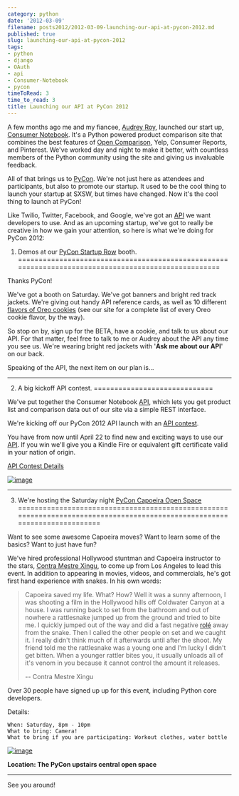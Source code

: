 ```yaml
---
category: python
date: '2012-03-09'
filename: posts2012/2012-03-09-launching-our-api-at-pycon-2012.md
published: true
slug: launching-our-api-at-pycon-2012
tags:
- python
- django
- OAuth
- api
- Consumer-Notebook
- pycon
timeToRead: 3
time_to_read: 3
title: Launching our API at PyCon 2012
---
```


A few months ago me and my fiancee, [Audrey Roy](http://audreymroy.com),
launched our start up, [Consumer Notebook](http://consumernotebook.com).
It's a Python powered product comparison site that combines the best
features of [Open Comparison](http://opencomparison.org), Yelp, Consumer
Reports, and Pinterest. We've worked day and night to make it better,
with countless members of the Python community using the site and giving
us invaluable feedback.

All of that brings us to [PyCon](http://us.pycon.org/2012/). We're not
just here as attendees and participants, but also to promote our
startup. It used to be the cool thing to launch your startup at SXSW,
but times have changed. Now it's the cool thing to launch at PyCon!

Like Twilio, Twitter, Facebook, and Google, we've got an
[API](http://api.consumernotebook.com) we want developers to use. And as
an upcoming startup, we've got to really be creative in how we gain
your attention, so here is what we're doing for PyCon 2012:

1. Demos at our [PyCon Startup Row](https://us.pycon.org/2012/community/openspaces/capoeira/) booth.
====================================================================================================

Thanks PyCon!

We've got a booth on Saturday. We've got banners and bright red track
jackets. We're giving out handy API reference cards, as well as 10
different [flavors of Oreo
cookies](http://consumernotebook.com/lists/audreyr/list-of-oreo-cookie-flavors/)
(see our site for a complete list of every Oreo cookie flavor, by the
way).

So stop on by, sign up for the BETA, have a cookie, and talk to us about
our API. For that matter, feel free to talk to me or Audrey about the
API any time you see us. We're wearing bright red jackets with '**Ask
me about our API**' on our back.

Speaking of the API, the next item on our plan is...

------------------------------------------------------------------------

2. A big kickoff API contest.
=============================

We've put together the Consumer Notebook
[API](http://api.consumernotebook.com), which lets you get product list
and comparison data out of our site via a simple REST interface.

We're kicking off our PyCon 2012 API launch with an [API
contest](http://developers.consumernotebook.com/contest.html).

You have from now until April 22 to find new and exciting ways to use
our [API](http://api.consumernotebook.com). If you win we'll give you a
Kindle Fire or equivalent gift certificate valid in your nation of
origin.

[API Contest
Details](http://developers.consumernotebook.com/contest.html)

[![image](http://farm8.staticflickr.com/7189/6821231296_d0670e84b7_m.jpg)](http://www.flickr.com/photos/pydanny/6821231296/sizes/m/in/photostream/)

------------------------------------------------------------------------

3. We're hosting the Saturday night [PyCon Capoeira Open Space](https://us.pycon.org/2012/community/openspaces/capoeira/)
==========================================================================================================================

Want to see some awesome Capoeira moves? Want to learn some of the
basics? Want to just have fun?

We've hired professional Hollywood stuntman and Capoeira instructor to
the stars, [Contra Mestre Xingu](http://valleycapoeira.com/?page_id=7),
to come up from Los Angeles to lead this event. In addition to appearing
in movies, videos, and commercials, he's got first hand experience with
snakes. In his own words:

> Capoeira saved my life. What? How? Well it was a sunny afternoon, I
> was shooting a film in the Hollywood hills off Coldwater Canyon at a
> house. I was running back to set from the bathroom and out of nowhere
> a rattlesnake jumped up from the ground and tried to bite me. I
> quickly jumped out of the way and did a fast negative
> [rolé](http://en.wikipedia.org/wiki/List_of_capoeira_techniques#Rol.C3.AA)
> away from the snake. Then I called the other people on set and we
> caught it. I really didn't think much of it afterwards until after
> the shoot. My friend told me the rattlesnake was a young one and I'm
> lucky I didn't get bitten. When a younger rattler bites you, it
> usually unloads all of it's venom in you because it cannot control
> the amount it releases.
>
> -- Contra Mestre Xingu

Over 30 people have signed up up for this event, including Python core
developers.

Details:

    When: Saturday, 8pm - 10pm
    What to bring: Camera!
    What to bring if you are participating: Workout clothes, water bottle

[![image](http://farm8.staticflickr.com/7182/6821195620_2b7870a39c_m.jpg)](http://www.flickr.com/photos/pydanny/6821195620/sizes/s/in/photostream/)

**Location: The PyCon upstairs central open space**

------------------------------------------------------------------------

See you around!
